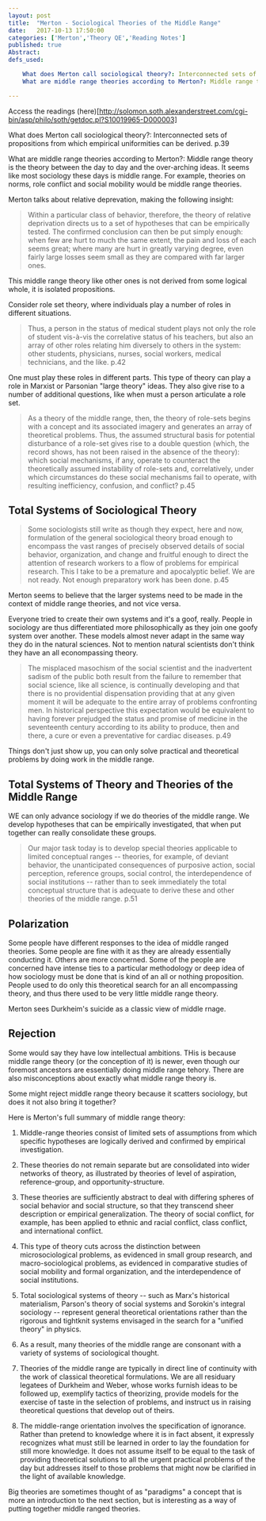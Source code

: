 ```yaml
---
layout: post
title:  "Merton - Sociological Theories of the Middle Range"
date:   2017-10-13 17:50:00
categories: ['Merton','Theory QE','Reading Notes']
published: true
Abstract:
defs_used:

    What does Merton call sociological theory?: Interconnected sets of propositions from which empirical uniformities can be derived. p.39 
    What are middle range theories according to Merton?: Middle range theory is the theory between the day to day and the over-arching ideas. It seems like most sociology these days is middle range. For example, theories on norms, role conflict and social mobility would be middle range theories.

---
```


Access the readings (here)[http://solomon.soth.alexanderstreet.com/cgi-bin/asp/philo/soth/getdoc.pl?S10019965-D000003]

<def>What does Merton call sociological theory?: Interconnected sets of propositions from which empirical uniformities can be derived. p.39 </def>

<def>What are middle range theories according to Merton?: Middle range theory is the theory between the day to day and the over-arching ideas. It seems like most sociology these days is middle range. For example, theories on norms, role conflict and social mobility would be middle range theories.</def>

Merton talks about relative deprevation, making the following insight:
>Within a particular class of behavior, therefore, the theory of relative deprivation directs us to a set of hypotheses that can be empirically tested. The confirmed conclusion can then be put simply enough: when few are hurt to much the same extent, the pain and loss of each seems great; where many are hurt in greatly varying degree, even fairly large losses seem small as they are compared with far larger ones.

This middle range theory like other ones is not derived from some logical whole, it is isolated propositions.

Consider role set theory, where individuals play a number of roles in different situations.
>Thus, a person in the status of medical student plays not only the role of student vis-à-vis the correlative status of his teachers, but also an array of other roles relating him diversely to others in the system: other students, physicians, nurses, social workers, medical technicians, and the like.  p.42

One must play these roles in different parts. This type of theory can play a role in Marxist or Parsonian "large theory" ideas. They also give rise to a number of additional questions, like when must a person articulate a role set.

>As a theory of the middle range, then, the theory of role-sets begins with a concept and its associated imagery and generates an array of theoretical problems. Thus, the assumed structural basis for potential disturbance of a role-set gives rise to a double question (which, the record shows, has not been raised in the absence of the theory): which social mechanisms, if any, operate to counteract the theoretically assumed instability of role-sets and, correlatively, under which circumstances do these social mechanisms fail to operate, with resulting inefficiency, confusion, and conflict?  p.45

## Total Systems of Sociological Theory
 >Some sociologists still write as though they expect, here and now, formulation of the general sociological theory broad enough to encompass the vast ranges of precisely observed details of social behavior, organization, and change and fruitful enough to direct the attention of research workers to a flow of problems for empirical research. This I take to be a premature and apocalyptic belief. We are not ready. Not enough preparatory work has been done. p.45

 Merton seems to believe that the larger systems need to be made in the context of middle range theories, and not vice versa.

Everyone tried to create their own systems and it's a goof, really. People in sociology are thus differentiated more philosophically as they join one goofy system over another.  These models almost never adapt in the same way they do in the natural sciences. Not to mention natural scientists don't think they have an all econompassing theory.

>The misplaced masochism of the social scientist and the inadvertent sadism of the public both result from the failure to remember that social science, like all science, is continually developing and that there is no providential dispensation providing that at any given moment it will be adequate to the entire array of problems confronting men. In historical perspective this expectation would be equivalent to having forever prejudged the status and promise of medicine in the seventeenth century according to its ability to produce, then and there, a cure or even a preventative for cardiac diseases. p.49

Things don't just show up, you can only solve practical and theoretical problems by doing work in the middle range.

## Total Systems of Theory and Theories of the Middle Range
WE can only advance sociology if we do theories of the middle range. We develop hypotheses that can be empirically investigated, that when put together can really consolidate these groups.

>Our major task today is to develop special theories applicable to limited conceptual ranges -- theories, for example, of deviant behavior, the unanticipated consequences of purposive action, social perception, reference groups, social control, the interdependence of social institutions -- rather than to seek immediately the total conceptual structure that is adequate to derive these and other theories of the middle range. p.51

## Polarization

Some people have different responses to the idea of middle ranged theories. Some people are fine with it as they are already essentially conducting it. Others are more concerned.
Some of the people are concerned have intense ties to a particular methodology or deep idea of how sociology must be done that is kind of an all or nothing proposition. People used to do only this theoretical search for an all encompassing theory, and thus there used to be very little middle range theory.

Merton sees Durkheim's suicide as a classic view of middle rnage.

## Rejection

Some would say they have low intellectual ambitions. THis is because middle range theory (or the conception of it) is newer, even though our foremost ancestors are essentially doing middle range tehory. There are also misconceptions about exactly what middle range theory is.

Some might reject middle range theory because it scatters sociology, but does it not also bring it together?

Here is Merton's full summary of middle range theory:

1. Middle-range theories consist of limited sets of assumptions from which specific hypotheses are logically derived and confirmed by empirical investigation.

2. These theories do not remain separate but are consolidated into wider networks of theory, as illustrated by theories of level of aspiration, reference-group, and opportunity-structure.

3. These theories are sufficiently abstract to deal with differing spheres of social behavior and social structure, so that they transcend sheer description or empirical generalization. The theory of social conflict, for example, has been applied to ethnic and racial conflict, class conflict, and international conflict.

4. This type of theory cuts across the distinction between microsociological problems, as evidenced in small group research, and macro-sociological problems, as evidenced in comparative studies of social mobility and formal organization, and the interdependence of social institutions.

5. Total sociological systems of theory -- such as Marx's historical materialism, Parson's theory of social systems and Sorokin's integral sociology -- represent general theoretical orientations rather than the rigorous and tightknit systems envisaged in the search for a "unified theory" in physics.

6. As a result, many theories of the middle range are consonant with a variety of systems of sociological thought.

7. Theories of the middle range are typically in direct line of continuity with the work of classical theoretical formulations. We are all residuary legatees of Durkheim and Weber, whose works furnish ideas to be followed up, exemplify tactics of theorizing, provide models for the exercise of taste in the selection of problems, and instruct us in raising theoretical questions that develop out of theirs.

8. The middle-range orientation involves the specification of ignorance. Rather than pretend to knowledge where it is in fact absent, it expressly recognizes what must still be learned in order to lay the foundation for still more knowledge. It does not assume itself to be equal to the task of providing theoretical solutions to all the urgent practical problems of the day but addresses itself to those problems that might now be clarified in the light of available knowledge.

Big theories are sometimes thought of as "paradigms" a concept that is more an introduction to the next section, but is interesting as a way of putting together middle ranged theories.
